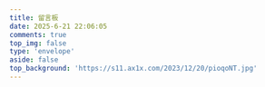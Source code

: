 ```yaml
---
title: 留言板
date: 2025-6-21 22:06:05
comments: true
top_img: false
type: 'envelope'
aside: false
top_background: 'https://s11.ax1x.com/2023/12/20/pioqoNT.jpg'
---
```

